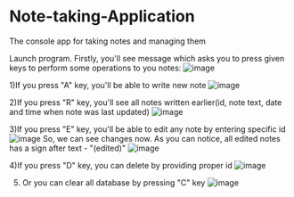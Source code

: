 # Note-taking-Application
The console app for taking notes and managing them


Launch program.
Firstly, you'll see message which asks you to press given keys to perform some operations to you notes:
![image](https://user-images.githubusercontent.com/101664066/210097846-a0b44626-9b96-4349-9579-bbd184e00a5f.png)

1)If you press "A" key, you'll be able to write new note
![image](https://user-images.githubusercontent.com/101664066/210097746-93cfeb5f-c8cc-4de8-9ab3-898002da043d.png)

2)If you press "R" key, you'll see all notes written earlier(id, note text, date and time when note was last updated)
![image](https://user-images.githubusercontent.com/101664066/210097783-0c27cd9d-bd3e-4efb-9274-293faf706cb7.png)

3)If you press "E" key, you'll be able to edit any note by entering specific id
![image](https://user-images.githubusercontent.com/101664066/210097949-e8c28f7c-78e9-4c00-807d-eabab505b383.png)
So, we can see changes now. As you can notice, all edited notes has a sign after text - "(edited)"
![image](https://user-images.githubusercontent.com/101664066/210097981-af8a781a-7b7a-4926-9266-a79cf9324745.png)

4)If you press "D" key, you can delete by providing proper id
![image](https://user-images.githubusercontent.com/101664066/210098166-002f1167-6d6c-4dfb-a3ce-ad22c97aeb5e.png)

5) Or you can clear all database by pressing "C" key
![image](https://user-images.githubusercontent.com/101664066/210098255-a05fa68b-672d-4eed-b586-efca73580751.png)

